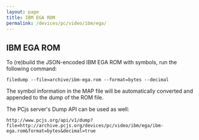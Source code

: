 ```yaml
---
layout: page
title: IBM EGA ROM
permalink: /devices/pc/video/ibm/ega/
---
```


IBM EGA ROM
---

To (re)build the JSON-encoded IBM EGA ROM with symbols, run the following command:

	filedump --file=archive/ibm-ega.rom --format=bytes --decimal
	
The symbol information in the MAP file will be automatically converted and appended to the dump of the ROM file. 

The PCjs server's Dump API can be used as well:

	http://www.pcjs.org/api/v1/dump?file=http://archive.pcjs.org/devices/pc/video/ibm/ega/ibm-ega.rom&format=bytes&decimal=true
